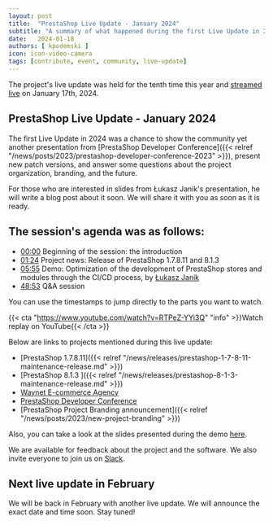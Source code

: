 ```yaml
---
layout: post
title:  "PrestaShop Live Update - January 2024"
subtitle: "A summary of what happened during the first Live Update in 2024"
date:   2024-01-18
authors: [ kpodemski ]
icon: icon-video-camera
tags: [contribute, event, community, live-update]
---
```


The project's live update was held for the tenth time this year and [streamed live](https://www.youtube.com/watch?v=RTPeZ-YYi3Q) on January 17th, 2024.

## PrestaShop Live Update - January 2024

The first Live Update in 2024 was a chance to show the community yet another presentation from [PrestaShop Developer Conference]({{< relref "/news/posts/2023/prestashop-developer-conference-2023" >}}), present new patch versions, and answer some questions about the project organization, branding, and the future.

For those who are interested in slides from Łukasz Janik's presentation, he will write a blog post about it soon. We will share it with you as soon as it is ready.

## The session's agenda was as follows:

- [00:00](https://www.youtube.com/watch?v=RTPeZ-YYi3Q) Beginning of the session: the introduction
- [01:24](https://youtu.be/RTPeZ-YYi3Q?t=84) Project news: Release of PrestaShop 1.7.8.11 and 8.1.3
- [05:55](https://youtu.be/RTPeZ-YYi3Q?t=355) Demo: Optimization of the development of PrestaShop stores and modules through the CI/CD process, by [Łukasz Janik](https://www.linkedin.com/in/ljanik/)
- [48:53](https://youtu.be/RTPeZ-YYi3Q?t=2933) Q&A session

You can use the timestamps to jump directly to the parts you want to watch.

{{< cta "https://www.youtube.com/watch?v=RTPeZ-YYi3Q" "info" >}}Watch replay on YouTube{{< /cta >}}

Below are links to projects mentioned during this live update:
- [PrestaShop 1.7.8.11]({{< relref "/news/releases/prestashop-1-7-8-11-maintenance-release.md" >}})
- [PrestaShop 8.1.3 ]({{< relref "/news/releases/prestashop-8-1-3-maintenance-release.md" >}})
- [Waynet E-commerce Agency](https://waynet.io/)
- [PrestaShop Developer Conference](https://events.prestashop.com/prestashop-developer-conference/en)
- [PrestaShop Project Branding announcement]({{< relref "/news/posts/2023/new-project-branding" >}})

Also, you can take a look at the slides presented during the demo [here](https://docs.google.com/presentation/d/1LqJmYcwG-M6Dav92Q34Pnl1Q9EexFEBqFa2vWOXtt6E/edit?usp=sharing).

We are available for feedback about the project and the software. We also invite everyone to join us on [Slack](https://www.prestashop-project.org/slack/).

## Next live update in February

We will be back in February with another live update. We will announce the exact date and time soon. Stay tuned!
